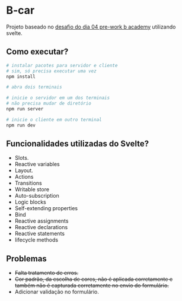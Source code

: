 # B-car
Projeto baseado no [desafio do dia 04 pre-work b academy](https://github.com/brainnco/desafios-pre-work-b-academy/blob/main/dia4/README.md) utilizando svelte.

## Como executar?

```bash
# instalar pacotes para servidor e cliente
# sim, só precisa executar uma vez
npm install

# abra dois terminais

# inicie o servidor em um dos terminais
# não precisa mudar de diretório
npm run server

# inicie o cliente em outro terminal
npm run dev
```

## Funcionalidades utilizadas do Svelte?

- Slots.
- Reactive variables
- Layout.
- Actions
- Transitions
- Writable store
- Auto-subscription
- Logic blocks
- Self-extending properties
- Bind
- Reactive assignments
- Reactive declarations
- Reactive statements
- lifecycle methods

## Problemas
- <s>Falta tratamento de erros.</s>
- <s>Cor padrão, da escolha de cores, não é aplicada corretamente e também não é capturada corretamente no envio do formulário.</s>
- Adicionar validação no formulário.